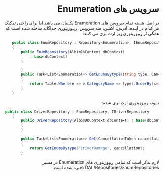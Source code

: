 <div dir="rtl" align="right">

# سرویس های Enumeration
در اصل هسته تمام سرویس های Enumeration یکسان می باشد اما برای راحتی تفکیک هر کدام در آینده، آدرس، اکشن، متد سرویس، ریپوزیتوری جداگانه ساخته شده است که همگی از ریپوزیتوری زیر ارث بری می کنند:
<div dir="ltr" align="left">

```c#
    public class EnumRepository : Repository<Enumeration>, IEnumRepository 
    {
        public EnumRepository(AlbimDbContext dbContext)
            : base(dbContext)
        {

        }
        public Task<List<Enumeration>> GetEnumsBytype(string type, CancellationToken cancellationToken)
        {
            return Table.Where(e => e.CategoryName == type).OrderBy(x=>x.Order).ToListAsync(cancellationToken);
        }
    }

```
</div>

نمونه ریپوزیتوری ارث بری شده:

<div dir="ltr" align="left">

```c#
 public class DriverRepository : EnumRepository, IDriverRepository
    {
        public DriverRepository(AlbimDbContext dbContext) : base(dbContext)
        {
        }

        public Task<List<Enumeration>> Get(CancellationToken cancellation)
        {
            return GetEnumsBytype("DriverDamage", cancellation);
        }
```
</div>
لازم بذکر است که تمامی ریپوزیتوری های Enumeration در مسیر DAL/Repositories/EnumRepositories ذخیره شده است.
